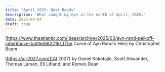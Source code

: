 ```yaml
---
title: "April 2025: Best Reads"
description: "What caught my eye in the month of April, 2025."
date: 2025-04-04
draft: true
---
```


[https://www.theatlantic.com/ideas/archive/2025/03/ayn-rand-peikoff-inheritance-battle/682219/](The Curse of Ayn Rand's Heir) by Christopher Beam

[https://ai-2027.com/](AI 2027) by Daniel Kokotajlo, Scott Alexander, Thomas Larsen, Eli Lifland, and Romeo Dean
